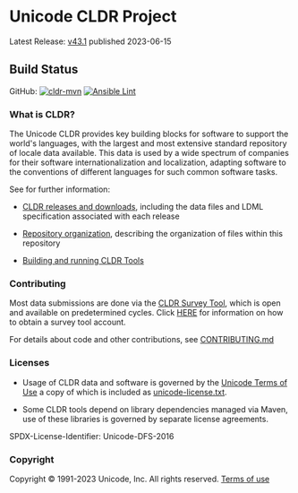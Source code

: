 # Unicode CLDR Project

Latest Release: [v43.1](https://cldr.unicode.org/index/downloads/cldr-43) published 2023-06-15

## Build Status

GitHub:
[![cldr-mvn](https://github.com/unicode-org/cldr/workflows/cldr-mvn/badge.svg)](https://github.com/unicode-org/cldr/actions?query=branch%3Amain+workflow%3A%22cldr-mvn%22)
[![Ansible Lint](https://github.com/unicode-org/cldr/workflows/Ansible%20Lint/badge.svg)](https://github.com/unicode-org/cldr/actions?query=branch%3Amain+workflow%3A%22Ansible+Lint%22)

### What is CLDR?
The Unicode CLDR provides key building blocks for software to support the world's languages, with the largest and most extensive standard repository of locale data available. This data is used by a wide spectrum of companies for their software internationalization and localization, adapting software to the conventions of different languages for such common software tasks.

See for further information:

- [CLDR releases and downloads](https://cldr.unicode.org/index/downloads "CLDR Download Page"),
including the data files and LDML specification associated with each release

- [Repository organization](https://cldr.unicode.org/index/downloads#Repository_Organization "CLDR Download Page, Repository Organization"),
describing the organization of files within this repository

- [Building and running CLDR Tools](https://cldr.unicode.org/development/cldr-tools "CLDR Tools Page")

### Contributing

Most data submissions are done via the [CLDR Survey Tool](https://st.unicode.org/cldr-apps/), which is open and available on predetermined cycles.
Click [HERE](https://www.unicode.org/cldr/survey_tool.html) for information on how to obtain a survey tool account.

For details about code and other contributions, see [CONTRIBUTING.md](./CONTRIBUTING.md)

### Licenses

- Usage of CLDR data and software is governed by the [Unicode Terms of Use](https://www.unicode.org/copyright.html)
a copy of which is included as [unicode-license.txt](./unicode-license.txt).

- Some CLDR tools depend on library dependencies managed via Maven,
  use of these libraries is governed by separate license agreements.

SPDX-License-Identifier: Unicode-DFS-2016

### Copyright

Copyright &copy; 1991-2023 Unicode, Inc.
All rights reserved.
[Terms of use](https://www.unicode.org/copyright.html)
